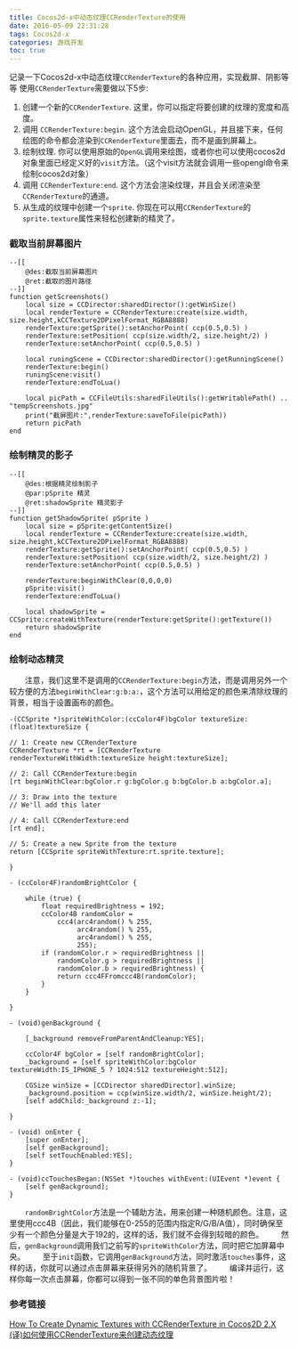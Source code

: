 ```yaml
---
title: Cocos2d-x中动态纹理CCRenderTexture的使用
date: 2016-05-09 22:31:28
tags: Cocos2d-x
categories: 游戏开发
toc: true
---
```


记录一下Cocos2d-x中动态纹理`CCRenderTexture`的各种应用，实现截屏、阴影等等
使用`CCRenderTexture`需要做以下5步:

1. 创建一个新的`CCRenderTexture`. 这里，你可以指定将要创建的纹理的宽度和高度。
2. 调用 `CCRenderTexture:begin`. 这个方法会启动OpenGL，并且接下来，任何绘图的命令都会渲染到`CCRenderTexture`里面去，而不是画到屏幕上。
3. 绘制纹理. 你可以使用原始的`OpenGL`调用来绘图，或者你也可以使用cocos2d对象里面已经定义好的`visit`方法。（这个visit方法就会调用一些opengl命令来绘制cocos2d对象）
4. 调用 `CCRenderTexture:end`. 这个方法会渲染纹理，并且会关闭渲染至`CCRenderTexture`的通道。
5. 从生成的纹理中创建一个`sprite`. 你现在可以用`CCRenderTexture`的`sprite.texture`属性来轻松创建新的精灵了。

<!--more-->

### 截取当前屏幕图片
```
--[[
    @des:截取当前屏幕图片
    @ret:截取的图片路径
--]]
function getScreenshots()
    local size = CCDirector:sharedDirector():getWinSize()
    local renderTexture = CCRenderTexture:create(size.width, size.height,kCCTexture2DPixelFormat_RGBA8888)
    renderTexture:getSprite():setAnchorPoint( ccp(0.5,0.5) )
    renderTexture:setPosition( ccp(size.width/2, size.height/2) )
    renderTexture:setAnchorPoint( ccp(0.5,0.5) )

    local runingScene = CCDirector:sharedDirector():getRunningScene()
    renderTexture:begin()
    runingScene:visit()
    renderTexture:endToLua()

    local picPath = CCFileUtils:sharedFileUtils():getWritablePath() .. "tempScreenshots.jpg"
    print("截屏图片:",renderTexture:saveToFile(picPath))
    return picPath
end
```

### 绘制精灵的影子
```
--[[
    @des:根据精灵绘制影子
    @par:pSprite 精灵
    @ret:shadowSprite 精灵影子
--]]
function getShadowSprite( pSprite )
    local size = pSprite:getContentSize()
    local renderTexture = CCRenderTexture:create(size.width, size.height,kCCTexture2DPixelFormat_RGBA8888)
    renderTexture:getSprite():setAnchorPoint( ccp(0.5,0.5) )
    renderTexture:setPosition( ccp(size.width/2, size.height/2) )
    renderTexture:setAnchorPoint( ccp(0.5,0.5) )
    
    renderTexture:beginWithClear(0,0,0,0)
    pSprite:visit()
    renderTexture:endToLua()
    
    local shadowSprite = CCSprite:createWithTexture(renderTexture:getSprite():getTexture())
    return shadowSprite
end
```

### 绘制动态精灵
　　注意，我们这里不是调用的`CCRenderTexture:begin`方法，而是调用另外一个较方便的方法`beginWithClear:g:b:a:`，这个方法可以用给定的颜色来清除纹理的背景，相当于设置画布的颜色。

```
-(CCSprite *)spriteWithColor:(ccColor4F)bgColor textureSize:(float)textureSize {

// 1: Create new CCRenderTexture
CCRenderTexture *rt = [CCRenderTexture renderTextureWithWidth:textureSize height:textureSize];

// 2: Call CCRenderTexture:begin
[rt beginWithClear:bgColor.r g:bgColor.g b:bgColor.b a:bgColor.a];

// 3: Draw into the texture
// We'll add this later

// 4: Call CCRenderTexture:end
[rt end];

// 5: Create a new Sprite from the texture
return [CCSprite spriteWithTexture:rt.sprite.texture];

}

- (ccColor4F)randomBrightColor {
 
    while (true) {
        float requiredBrightness = 192;
        ccColor4B randomColor = 
            ccc4(arc4random() % 255,
                 arc4random() % 255, 
                 arc4random() % 255, 
                 255);
        if (randomColor.r > requiredBrightness || 
            randomColor.g > requiredBrightness ||
            randomColor.b > requiredBrightness) {
            return ccc4FFromccc4B(randomColor);
        }        
    }
 
}
 
- (void)genBackground {
 
    [_background removeFromParentAndCleanup:YES];
 
    ccColor4F bgColor = [self randomBrightColor];
    _background = [self spriteWithColor:bgColor textureWidth:IS_IPHONE_5 ? 1024:512 textureHeight:512];
 
    CGSize winSize = [CCDirector sharedDirector].winSize;
    _background.position = ccp(winSize.width/2, winSize.height/2);        
    [self addChild:_background z:-1];
 
}
 
- (void) onEnter {
    [super onEnter];
    [self genBackground];
    [self setTouchEnabled:YES];
}
 
- (void)ccTouchesBegan:(NSSet *)touches withEvent:(UIEvent *)event {
    [self genBackground];
}
```
　　`randomBrightColor`方法是一个辅助方法，用来创建一种随机颜色。注意，这里使用ccc4B（因此，我们能够在0-255的范围内指定R/G/B/A值），同时确保至少有一个颜色分量是大于192的，这样的话，我们就不会得到较暗的颜色。
　　然后，`genBackground`调用我们之前写的`spriteWithColor`方法，同时把它加屏幕中央。
　　至于`init`函数，它调用`genBackground`方法，同时激活`touches`事件，这样的话，你就可以通过点击屏幕来获得另外的随机背景了。
　　编译并运行，这样你每一次点击屏幕，你都可以得到一张不同的单色背景图片啦！

### 参考链接
[How To Create Dynamic Textures with CCRenderTexture in Cocos2D 2.X](https://www.raywenderlich.com/33266/how-to-create-dynamic-textures-with-ccrendertexture-in-cocos2d-2-x)
[(译)如何使用CCRenderTexture来创建动态纹理](http://www.cnblogs.com/andyque/archive/2011/07/01/2095479.html)


